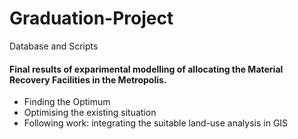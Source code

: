 # Graduation-Project
Database and Scripts
#### Final results of exparimental modelling of allocating the Material Recovery Facilities in the Metropolis.
- Finding the Optimum 
- Optimising the existing situation
- Following work: integrating the suitable land-use analysis in GIS
